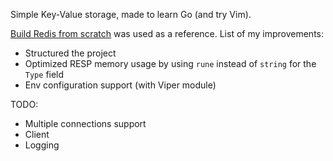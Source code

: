 Simple Key-Value storage, made to learn Go (and try Vim).

[Build Redis from scratch](https://www.build-redis-from-scratch.dev) was used as a reference. List of my improvements:
- Structured the project
- Optimized RESP memory usage by using `rune` instead of `string` for the `Type` field
- Env configuration support (with Viper module)

TODO: 
- Multiple connections support
- Client
- Logging